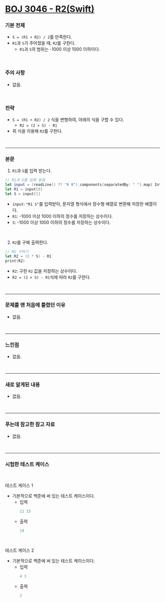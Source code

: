 # [BOJ 3046 - R2(Swift)](https://www.acmicpc.net/problem/3046)

### 기본 전제<br/>
 - `S = (R1 + R2) / 2`를 만족한다.<br/>
 - `R1`과 `S`가 주어졌을 때, `R2`를 구한다.<br/>
    - `R1`과 `S`의 범위는 -1000 이상 1000 이하이다.<br/>
<br/>

### 주의 사항<br/>
 - 없음.<br/>
<br/>

### 전략<br/>
 - `S = (R1 + R2) / 2` 식을 변형하여, 아래의 식을 구할 수 있다.<br/>
    - `R2 = (2 × S) - R1`<br/>
 - 위 식을 이용해 `R2`를 구한다.<br/>
<br/>

---
### 본문<br/>

1. `R1`과 `S`를 입력 받는다.<br/>
```Swift
// R1과 S를 입력 받음
let input = (readLine() ?? "0 0").components(separatedBy: " ").map{ Int($0) ?? 0 }
let R1 = input[0]
let S = input[1]
```
 - `input`: `"R1 S"`를 입력받아, 문자열 형식에서 정수형 배열로 변환해 저장한 배열이다.<br/>
 - `R1`: -1000 이상 1000 이하의 정수를 저장하는 상수이다.<br/>
 - `S`: -1000 이상 1000 이하의 정수를 저장하는 상수이다.<br/>
 <br/>
 
2. `R2`를 구해 출력한다.<br/>
```Swift
// R2 구하기
let R2 = (2 * S) - R1
print(R2)
```
 - `R2`: 구한 `R2` 값을 저장하는 상수이다.<br/>
 - `R2 = (2 × S) - R1`식에 따라 `R2`를 구한다.<br/>
<br/>

---
### 문제를 맨 처음에 틀렸던 이유<br/>
- 없음.<br/>
<br/>

---
### 느낀점<br/>
- 없음.<br/>
<br/>

---
### 새로 알게된 내용<br/>
- 없음.<br/>
<br/>

--- 
### 푸는데 참고한 참고 자료<br/>
- 없음.<br/>
<br/>

---
### 시험한 테스트 케이스
<br/>

테스트 케이스 1<br/>
- 기본적으로 백준에 써 있는 테스트 케이스이다.<br/>
    - 입력
        ```Swift
        11 15
        ```
    - 출력
        ```Swift
        19
        ```
<br/>

테스트 케이스 2<br/>
- 기본적으로 백준에 써 있는 테스트 케이스이다.<br/>
    - 입력
        ```Swift
        4 3
        ```
    - 출력
        ```Swift
        2
        ```
<br/>
